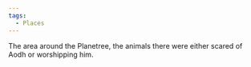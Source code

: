 ```yaml
---
tags:
  - Places
---
```

The area around the Planetree, the animals there were either scared of Aodh or worshipping him.